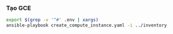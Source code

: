 ### Tạo GCE
```bash
export $(grep -v '^#' .env | xargs)
ansible-playbook create_compute_instance.yaml -i ../inventory
```